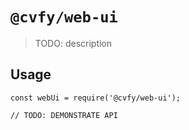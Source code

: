 # `@cvfy/web-ui`

> TODO: description

## Usage

```
const webUi = require('@cvfy/web-ui');

// TODO: DEMONSTRATE API
```
